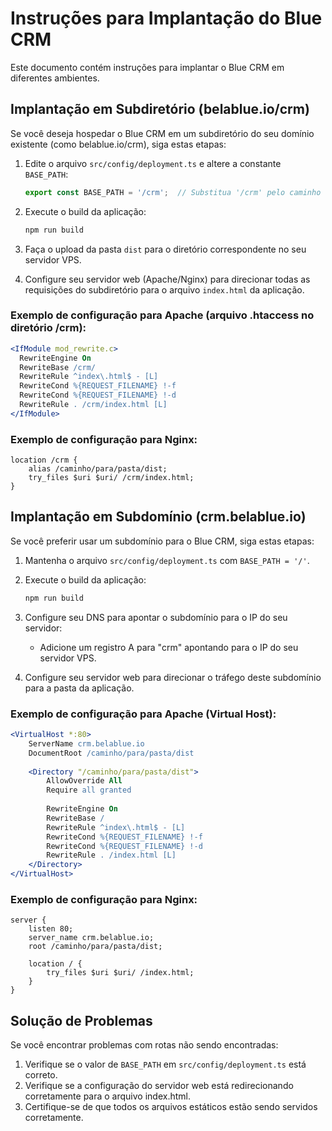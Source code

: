 
# Instruções para Implantação do Blue CRM

Este documento contém instruções para implantar o Blue CRM em diferentes ambientes.

## Implantação em Subdiretório (belablue.io/crm)

Se você deseja hospedar o Blue CRM em um subdiretório do seu domínio existente (como belablue.io/crm), siga estas etapas:

1. Edite o arquivo `src/config/deployment.ts` e altere a constante `BASE_PATH`:
   ```typescript
   export const BASE_PATH = '/crm';  // Substitua '/crm' pelo caminho desejado
   ```

2. Execute o build da aplicação:
   ```bash
   npm run build
   ```

3. Faça o upload da pasta `dist` para o diretório correspondente no seu servidor VPS.

4. Configure seu servidor web (Apache/Nginx) para direcionar todas as requisições do subdiretório para o arquivo `index.html` da aplicação.

### Exemplo de configuração para Apache (arquivo .htaccess no diretório /crm):
```apache
<IfModule mod_rewrite.c>
  RewriteEngine On
  RewriteBase /crm/
  RewriteRule ^index\.html$ - [L]
  RewriteCond %{REQUEST_FILENAME} !-f
  RewriteCond %{REQUEST_FILENAME} !-d
  RewriteRule . /crm/index.html [L]
</IfModule>
```

### Exemplo de configuração para Nginx:
```nginx
location /crm {
    alias /caminho/para/pasta/dist;
    try_files $uri $uri/ /crm/index.html;
}
```

## Implantação em Subdomínio (crm.belablue.io)

Se você preferir usar um subdomínio para o Blue CRM, siga estas etapas:

1. Mantenha o arquivo `src/config/deployment.ts` com `BASE_PATH = '/'`.

2. Execute o build da aplicação:
   ```bash
   npm run build
   ```

3. Configure seu DNS para apontar o subdomínio para o IP do seu servidor:
   - Adicione um registro A para "crm" apontando para o IP do seu servidor VPS.

4. Configure seu servidor web para direcionar o tráfego deste subdomínio para a pasta da aplicação.

### Exemplo de configuração para Apache (Virtual Host):
```apache
<VirtualHost *:80>
    ServerName crm.belablue.io
    DocumentRoot /caminho/para/pasta/dist
    
    <Directory "/caminho/para/pasta/dist">
        AllowOverride All
        Require all granted
        
        RewriteEngine On
        RewriteBase /
        RewriteRule ^index\.html$ - [L]
        RewriteCond %{REQUEST_FILENAME} !-f
        RewriteCond %{REQUEST_FILENAME} !-d
        RewriteRule . /index.html [L]
    </Directory>
</VirtualHost>
```

### Exemplo de configuração para Nginx:
```nginx
server {
    listen 80;
    server_name crm.belablue.io;
    root /caminho/para/pasta/dist;
    
    location / {
        try_files $uri $uri/ /index.html;
    }
}
```

## Solução de Problemas

Se você encontrar problemas com rotas não sendo encontradas:

1. Verifique se o valor de `BASE_PATH` em `src/config/deployment.ts` está correto.
2. Verifique se a configuração do servidor web está redirecionando corretamente para o arquivo index.html.
3. Certifique-se de que todos os arquivos estáticos estão sendo servidos corretamente.
